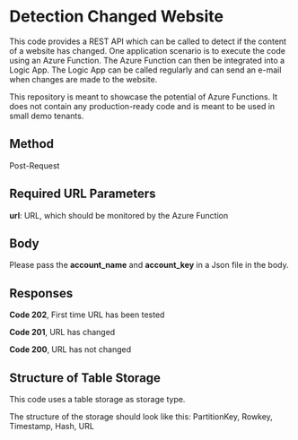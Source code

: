 # Detection Changed Website

This code provides a REST API which can be called to detect if the content of a website has changed. 
One application scenario is to execute the code using an Azure Function. The Azure Function can then be integrated into a Logic App. The Logic App can be called regularly and can send an e-mail when changes are made to the website.  

This repository is meant to showcase the potential of Azure Functions. It does not contain any production-ready code and is meant to be used in small demo tenants.

## Method
Post-Request

## Required URL Parameters
**url**: URL, which should be monitored by the Azure Function

## Body
Please pass the **account_name** and **account_key** in a Json file in the body. 

## Responses
**Code 202**, First time URL has been tested

**Code 201**, URL has changed

**Code 200**, URL has not changed

## Structure of Table Storage
This code uses a table storage as storage type. 

The structure of the storage should look like this: PartitionKey, Rowkey, Timestamp, Hash, URL










